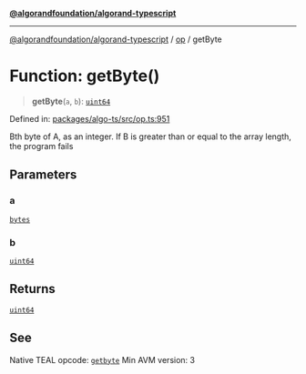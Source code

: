 [**@algorandfoundation/algorand-typescript**](../../../README.md)

***

[@algorandfoundation/algorand-typescript](../../../README.md) / [op](../README.md) / getByte

# Function: getByte()

> **getByte**(`a`, `b`): [`uint64`](../../../type-aliases/uint64.md)

Defined in: [packages/algo-ts/src/op.ts:951](https://github.com/algorandfoundation/puya-ts/blob/main/packages/algo-ts/src/op.ts#L951)

Bth byte of A, as an integer. If B is greater than or equal to the array length, the program fails

## Parameters

### a

[`bytes`](../../../type-aliases/bytes.md)

### b

[`uint64`](../../../type-aliases/uint64.md)

## Returns

[`uint64`](../../../type-aliases/uint64.md)

## See

Native TEAL opcode: [`getbyte`](https://developer.algorand.org/docs/get-details/dapps/avm/teal/opcodes/v10/#getbyte)
Min AVM version: 3

